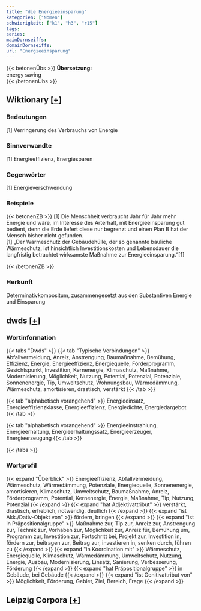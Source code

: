 ```yaml
---
title: "die Energieeinsparung"
kategorien: ["Nomen"]
schwierigkeit: ["k1", "h3", "r15"]
tags:
series:
mainDornseiffs:
domainDornseiffs:
url: "Energieeinsparung"
---
```


{{< betonenÜbs >}}
**Übersetzung:**  
energy saving  
{{< /betonenÜbs >}}

## Wiktionary [[+](https://de.wiktionary.org/wiki/Energieeinsparung)]

### Bedeutungen
[1] Verringerung des Verbrauchs von Energie  

### Sinnverwandte
[1] Energieeffizienz, Energiesparen  

### Gegenwörter
[1] Energieverschwendung  

### Beispiele
{{< betonenZB >}}
[1] Die Menschheit verbraucht Jahr für Jahr mehr Energie und wäre, im Interesse des Arterhalt, mit Energieeinsparung gut bedient, denn die Erde liefert diese nur begrenzt und einen Plan B hat der Mensch bisher nicht gefunden.  
[1] „Der Wärmeschutz der Gebäudehülle, der so genannte bauliche Wärmeschutz, ist hinsichtlich Investitionskosten und Lebensdauer die langfristig betrachtet wirksamste Maßnahme zur Energieeinsparung.“[1]  

{{< /betonenZB >}}
### Herkunft
Determinativkompositum, zusammengesetzt aus den Substantiven Energie und Einsparung  



## dwds [[+](https://www.dwds.de/wb/Energieeinsparung)]

### Wortinformation
{{< tabs "Dwds" >}}
{{< tab "Typische Verbindungen" >}}
Abfallvermeidung, Anreiz, Anstrengung, Baumaßnahme, Bemühung, Effizienz, Energie, Energieeffizienz, Energiequelle, Förderprogramm, Gesichtspunkt, Investition, Kernenergie, Klimaschutz, Maßnahme, Modernisierung, Möglichkeit, Nutzung, Potential, Potenzial, Potenziale, Sonnenenergie, Tip, Umweltschutz, Wohnungsbau, Wärmedämmung, Wärmeschutz, amortisieren, drastisch, verstärkt
{{< /tab >}}

{{< tab "alphabetisch vorangehend" >}}
Energieeinsatz, Energieeffizienzklasse, Energieeffizienz, Energiedichte, Energiedargebot
{{< /tab >}}

{{< tab "alphabetisch vorangehend" >}}
Energieeinstrahlung, Energieerhaltung, Energieerhaltungssatz, Energieerzeuger, Energieerzeugung
{{< /tab >}}

{{< /tabs >}}

### Wortprofil
{{< expand "Überblick" >}} Energieeffizienz, Abfallvermeidung, Wärmeschutz, Wärmedämmung, Potenziale, Energiequelle, Sonnenenergie, amortisieren, Klimaschutz, Umweltschutz, Baumaßnahme, Anreiz, Förderprogramm, Potential, Kernenergie, Energie, Maßnahme, Tip, Nutzung, Potenzial {{< /expand >}}
{{< expand "hat Adjektivattribut" >}} verstärkt, drastisch, erheblich, notwendig, deutlich {{< /expand >}}
{{< expand "ist Akk./Dativ-Objekt von" >}} fördern, bringen {{< /expand >}}
{{< expand "ist in Präpositionalgruppe" >}} Maßnahme zur, Tip zur, Anreiz zur, Anstrengung zur, Technik zur, Vorhaben zur, Möglichkeit zur, Anreiz für, Bemühung um, Programm zur, Investition zur, Fortschritt bei, Projekt zur, Investition in, fördern zur, beitragen zur, Beitrag zur, investieren in, senken durch, führen zu {{< /expand >}}
{{< expand "in Koordination mit" >}} Wärmeschutz, Energiequelle, Klimaschutz, Wärmedämmung, Umweltschutz, Nutzung, Energie, Ausbau, Modernisierung, Einsatz, Sanierung, Verbesserung, Förderung {{< /expand >}}
{{< expand "hat Präpositionalgruppe" >}} in Gebäude, bei Gebäude {{< /expand >}}
{{< expand "ist Genitivattribut von" >}} Möglichkeit, Förderung, Gebiet, Ziel, Bereich, Frage {{< /expand >}}

## Leipzig Corpora [[+](https://corpora.uni-leipzig.de/en/res?word=Energieeinsparung&corpusId=deu_newscrawl-public_2018)]

